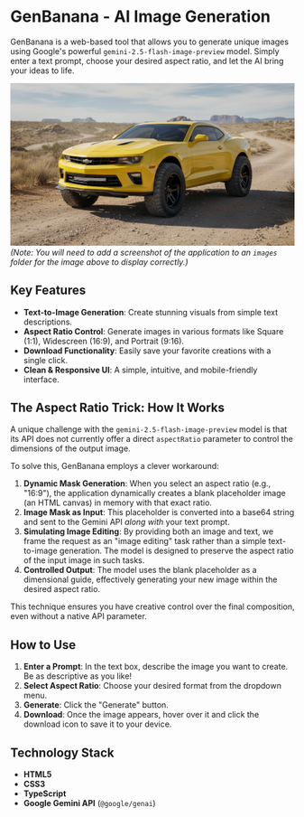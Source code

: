 # GenBanana - AI Image Generation

GenBanana is a web-based tool that allows you to generate unique images using Google's powerful `gemini-2.5-flash-image-preview` model. Simply enter a text prompt, choose your desired aspect ratio, and let the AI bring your ideas to life.

![GenBanana Screenshot](Um_camaro_amarelo_com_rodas_al.png)
*(Note: You will need to add a screenshot of the application to an `images` folder for the image above to display correctly.)*

## Key Features

-   **Text-to-Image Generation**: Create stunning visuals from simple text descriptions.
-   **Aspect Ratio Control**: Generate images in various formats like Square (1:1), Widescreen (16:9), and Portrait (9:16).
-   **Download Functionality**: Easily save your favorite creations with a single click.
-   **Clean & Responsive UI**: A simple, intuitive, and mobile-friendly interface.

## The Aspect Ratio Trick: How It Works

A unique challenge with the `gemini-2.5-flash-image-preview` model is that its API does not currently offer a direct `aspectRatio` parameter to control the dimensions of the output image.

To solve this, GenBanana employs a clever workaround:

1.  **Dynamic Mask Generation**: When you select an aspect ratio (e.g., "16:9"), the application dynamically creates a blank placeholder image (an HTML canvas) in memory with that exact ratio.
2.  **Image Mask as Input**: This placeholder is converted into a base64 string and sent to the Gemini API *along with* your text prompt.
3.  **Simulating Image Editing**: By providing both an image and text, we frame the request as an "image editing" task rather than a simple text-to-image generation. The model is designed to preserve the aspect ratio of the input image in such tasks.
4.  **Controlled Output**: The model uses the blank placeholder as a dimensional guide, effectively generating your new image within the desired aspect ratio.

This technique ensures you have creative control over the final composition, even without a native API parameter.

## How to Use

1.  **Enter a Prompt**: In the text box, describe the image you want to create. Be as descriptive as you like!
2.  **Select Aspect Ratio**: Choose your desired format from the dropdown menu.
3.  **Generate**: Click the "Generate" button.
4.  **Download**: Once the image appears, hover over it and click the download icon to save it to your device.

## Technology Stack

-   **HTML5**
-   **CSS3**
-   **TypeScript**
-   **Google Gemini API** (`@google/genai`)
